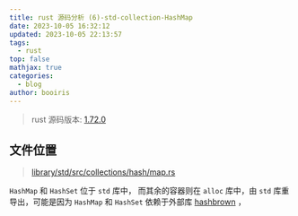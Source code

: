 ```yaml
---
title: rust 源码分析 (6)-std-collection-HashMap
date: 2023-10-05 16:32:12
updated: 2023-10-05 22:13:57
tags:
  - rust
top: false
mathjax: true
categories:
  - blog
author: booiris
---
```

> rust 源码版本: [1.72.0](https://github.com/rust-lang/rust/tree/1.72.0)

## 文件位置

> [library/std/src/collections/hash/map.rs](https://github.com/rust-lang/rust/blob/1.72.0/library/std/src/collections/hash/map.rs)

`HashMap` 和 `HashSet` 位于 `std` 库中， 而其余的容器则在 `alloc` 库中，由 `std` 库重导出，可能是因为 `HashMap` 和 `HashSet` 依赖于外部库 [hashbrown](https://github.com/rust-lang/hashbrown#features) ，
